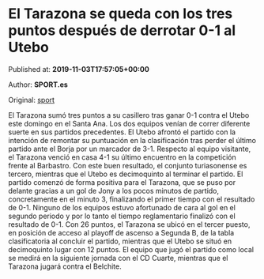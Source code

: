 
# El Tarazona se queda con los tres puntos después de derrotar 0-1 al Utebo

Published at: **2019-11-03T17:57:05+00:00**

Author: **SPORT.es**

Original: [sport](https://www.sport.es/es/noticias/tercera-division/el-tarazona-se-queda-con-los-tres-puntos-despues-de-derrotar-0-1-al-utebo-7712923)

El Tarazona sumó tres puntos a su casillero tras ganar 0-1 contra el Utebo este domingo en el Santa Ana. Los dos equipos venían de correr diferente suerte en sus partidos precedentes. El Utebo afrontó el partido con la intención de remontar su puntuación en la clasificación tras perder el último partido ante el Borja por un marcador de 3-1. Respecto al equipo visitante, el Tarazona venció en casa 4-1 su último encuentro en la competición frente al Barbastro. Con este buen resultado, el conjunto turiasonense es tercero, mientras que el Utebo es decimoquinto al terminar el partido.
El partido comenzó de forma positiva para el Tarazona, que se puso por delante gracias a un gol de Jony a los pocos minutos de partido, concretamente en el minuto 3, finalizando el primer tiempo con el resultado de 0-1.
Ninguno de los equipos estuvo afortunado de cara al gol en el segundo periodo y por lo tanto el tiempo reglamentario finalizó con el resultado de 0-1.
Con 26 puntos, el Tarazona se ubicó en el tercer puesto, en posición de acceso al playoff de ascenso a Segunda B, de la tabla clasificatoria al concluir el partido, mientras que el Utebo se situó en decimoquinto lugar con 12 puntos.
El equipo que jugó el partido como local se medirá en la siguiente jornada con el CD Cuarte, mientras que el Tarazona jugará contra el Belchite.
